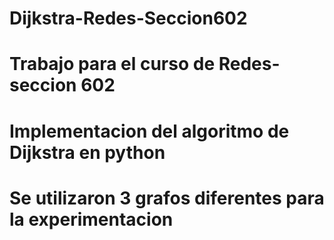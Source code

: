 # Dijkstra-Redes-Seccion602
# Trabajo para el curso de Redes- seccion 602
# Implementacion del algoritmo de Dijkstra en python
# Se utilizaron 3 grafos diferentes para la experimentacion
